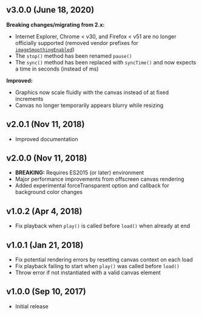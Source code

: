 ## v3.0.0 (June 18, 2020)

**Breaking changes/migrating from 2.x:**
- Internet Explorer, Chrome < v30, and Firefox < v51 are no longer officially supported (removed vendor prefixes for [`imageSmoothingEnabled`](https://developer.mozilla.org/en-US/docs/Web/API/CanvasRenderingContext2D/imageSmoothingEnabled))
- The `stop()` method has been renamed `pause()`
- The `sync()` method has been replaced with `syncTime()` and now expects a time in seconds (instead of ms)

**Improved:**
- Graphics now scale fluidly with the canvas instead of at fixed increments
- Canvas no longer temporarily appears blurry while resizing

## v2.0.1 (Nov 11, 2018)

- Improved documentation

## v2.0.0 (Nov 11, 2018)

- **BREAKING:** Requires ES2015 (or later) environment
- Major performance improvements from offscreen canvas rendering
- Added experimental forceTransparent option and callback for background color changes

## v1.0.2 (Apr 4, 2018)

- Fix playback when `play()` is called before `load()` when already at end

## v1.0.1 (Jan 21, 2018)

- Fix potential rendering errors by resetting canvas context on each load
- Fix playback failing to start when `play()` was called before `load()`
- Throw error if not instantiated with a valid canvas element

## v1.0.0 (Sep 10, 2017)

- Initial release
